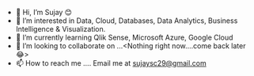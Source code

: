 - 👋 Hi, I’m Sujay 😊
- 👀 I’m interested in Data, Cloud, Databases, Data Analytics, Business Intelligence & Visualization.
- 🌱 I’m currently learning Qlik Sense, Microsoft Azure, Google Cloud
- 💞️ I’m looking to collaborate on ...<Nothing right now....come back later 😂>
- 📫 How to reach me .... Email me at sujaysc29@gmail.com

<!---
Sujay2905/Sujay2905 is a ✨ special ✨ repository because its `README.md` (this file) appears on your GitHub profile.
You can click the Preview link to take a look at your changes.
--->
